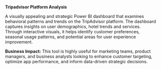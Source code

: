 **Tripadvisor Platform Analysis**

A visually appealing and strategic Power BI dashboard that examines behavioral patterns and trends on the TripAdvisor platform. The dashboard captures insights on user demographics, hotel trends and services. Through interactive visuals, it helps identify customer preferences, seasonal usage patterns, and potential areas for user experience improvement. 

**Business Impact:** This tool is highly useful for marketing teams, product managers, and business analysts looking to enhance customer targeting, optimize app performance, and inform data-driven strategic decisions.
